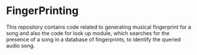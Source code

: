FingerPrinting
==============

This repository contains code related to generating musical fingerprint for a song and also the code for look up module, which searches for the presence of a song in a database of fingerprints, to identify the queried audio song.
